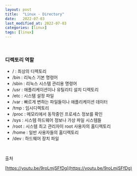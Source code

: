 ```yaml
---
layout: post
title:  "Linux - Directory"
date:   2022-07-03
last_modified_at: 2022-07-03
categories: [linux]
tags: [linux]
---
```


<br/>

### 디렉토리 역할

- / : 최상의 디렉토리
- /bin : 리눅스 기본 명령어
- /sbin : 리눅스 시스템 관리용 명령어
- /usr :  애플리케이션이나 유틸리티 설치 디렉토리
- /etc : 시스템 설정 파일
- /var : 빠르게 변하는 파일들이나 애플리케이션 데이터
- /tmp : 임시디렉토리
- /proc : 메모리에서 동작중인 프로세스 정보를 확인
- /sys : 시스템 하드웨어 정보나 가상 파일 시스템들
- /root : 시스템 최고 관리자이 root 사용자의 홈디렉토리 
- /home : 일반 사용자들의 홈디렉토리
- /dev : 하드웨어 장치 파일

<br/>

출처

[https://youtu.be/9roLmjSFfDg](https://youtu.be/9roLmjSFfDg)